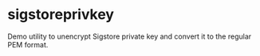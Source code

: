 # sigstoreprivkey

Demo utility to unencrypt Sigstore private key
and convert it to the regular PEM format.
